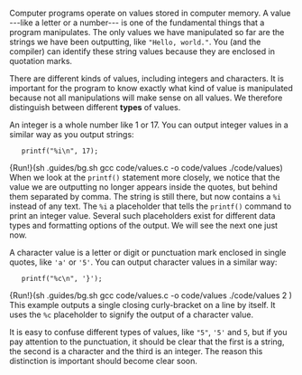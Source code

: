 Computer programs operate on values stored in  computer memory. A value ---like a letter or a number--- is one of the fundamental things that a program manipulates.   The only values we have manipulated so far are the strings we have been outputting, like `"Hello, world."`.  You (and the compiler) can identify these string values because they are enclosed in quotation marks.

There are different kinds of values, including integers and characters. It is important for the program to know exactly what kind of value is manipulated because not all manipulations will make sense on all values. We therefore distinguish between different **types** of values.  

An integer is a whole number like 1 or 17.  You can output integer values in a similar way as you output strings:

```code
   printf("%i\n", 17);
```
{Run!}(sh .guides/bg.sh gcc code/values.c -o code/values ./code/values)
 When we look at the `printf()` statement more closely, we notice that the value we are outputting no longer appears inside the quotes, but behind them separated by comma. The string is still there, but now contains a `%i` instead of any text.  The `%i` a placeholder that tells the `printf()` command to print an integer value. Several such placeholders exist for different data types and formatting options of the output. We will see the next one just now.

A character value is a letter or digit or punctuation mark enclosed in single quotes, like `'a'` or `'5'`. You can output character values in a similar way:

```code
   printf("%c\n", '}');
```
{Run!}(sh .guides/bg.sh gcc code/values.c -o code/values ./code/values 2 )
 This example outputs a single closing curly-bracket on a line by itself. It uses the `%c` placeholder to signify the output of a character value.

It is easy to confuse different types of values, like `"5"`, `'5'` and `5`, but if you pay attention to the punctuation, it should be clear that the first is a string, the second is a character and the third is an integer.  The reason this distinction is important should become clear soon.